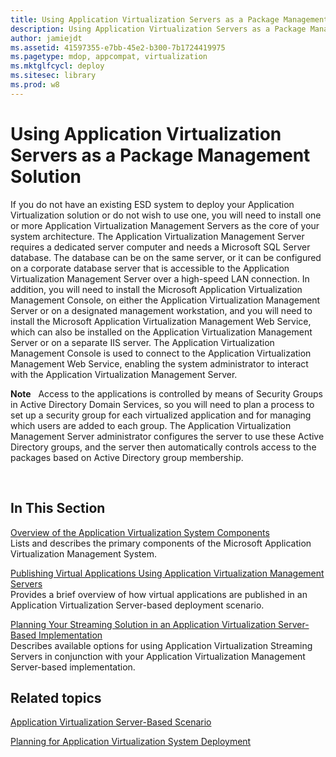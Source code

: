 ```yaml
---
title: Using Application Virtualization Servers as a Package Management Solution
description: Using Application Virtualization Servers as a Package Management Solution
author: jamiejdt
ms.assetid: 41597355-e7bb-45e2-b300-7b1724419975
ms.pagetype: mdop, appcompat, virtualization
ms.mktglfcycl: deploy
ms.sitesec: library
ms.prod: w8
---
```



# Using Application Virtualization Servers as a Package Management Solution


If you do not have an existing ESD system to deploy your Application Virtualization solution or do not wish to use one, you will need to install one or more Application Virtualization Management Servers as the core of your system architecture. The Application Virtualization Management Server requires a dedicated server computer and needs a Microsoft SQL Server database. The database can be on the same server, or it can be configured on a corporate database server that is accessible to the Application Virtualization Management Server over a high-speed LAN connection. In addition, you will need to install the Microsoft Application Virtualization Management Console, on either the Application Virtualization Management Server or on a designated management workstation, and you will need to install the Microsoft Application Virtualization Management Web Service, which can also be installed on the Application Virtualization Management Server or on a separate IIS server. The Application Virtualization Management Console is used to connect to the Application Virtualization Management Web Service, enabling the system administrator to interact with the Application Virtualization Management Server.

**Note**  
Access to the applications is controlled by means of Security Groups in Active Directory Domain Services, so you will need to plan a process to set up a security group for each virtualized application and for managing which users are added to each group. The Application Virtualization Management Server administrator configures the server to use these Active Directory groups, and the server then automatically controls access to the packages based on Active Directory group membership.

 

## In This Section


<a href="" id="overview-of-the-application-virtualization-system-components"></a>[Overview of the Application Virtualization System Components](overview-of-the-application-virtualization-system-components.md)  
Lists and describes the primary components of the Microsoft Application Virtualization Management System.

<a href="" id="publishing-virtual-applications-using-application-virtualization-management-servers"></a>[Publishing Virtual Applications Using Application Virtualization Management Servers](publishing-virtual-applications-using-application-virtualization-management-servers.md)  
Provides a brief overview of how virtual applications are published in an Application Virtualization Server-based deployment scenario.

<a href="" id="planning-your-streaming-solution-in-an-application-virtualization-server-based-implementation"></a>[Planning Your Streaming Solution in an Application Virtualization Server-Based Implementation](planning-your-streaming-solution-in-an-application-virtualization-server-based-implementation.md)  
Describes available options for using Application Virtualization Streaming Servers in conjunction with your Application Virtualization Management Server-based implementation.

## Related topics


[Application Virtualization Server-Based Scenario](application-virtualization-server-based-scenario.md)

[Planning for Application Virtualization System Deployment](planning-for-application-virtualization-system-deployment.md)

 

 






